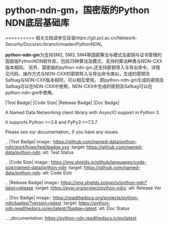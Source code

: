 # python-ndn-gm，国密版的Python NDN底层基础库
==========
相关文档请参见目录https://git.pcl.ac.cn/Network-Security/Docs/src/branch/master/PythonNDN。

**python-ndn-gm**为支持SM2, SM3, SM4等国密算法与模式及密钥与证书管理的国密版PythonNDN软件库，包括25种算法及模式，支持的算法种类与NDN-CXX版本相同。
另外，国密版的python-ndn-gm,还支持密钥导入与导出命令，详情见代码，操作方式与NDN-CXX的密钥导入与导出命令类似，生成的密钥及Safbag与NDN-CXX版本相同，可以相互使用。
即python-ndn-gm生成的密钥及Safbag可以在NDN-CXX中使用，NDN-CXX中生成的密钥及Safbag可以在python-ndn-gm中使用。

|Test Badge|
|Code Size|
|Release Badge|
|Doc Badge|

A Named Data Networking client library with AsyncIO support in Python 3.

It supports Python >=3.8 and PyPy3 >=7.3.7.

Please see our documentation_ if you have any issues.

.. |Test Badge| image:: https://github.com/named-data/python-ndn/workflows/test/badge.svg
    :target: https://github.com/named-data/python-ndn
    :alt: Test Status

.. |Code Size| image:: https://img.shields.io/github/languages/code-size/named-data/python-ndn
    :target: https://github.com/named-data/python-ndn
    :alt: Code Size

.. |Release Badge| image:: https://img.shields.io/pypi/v/python-ndn?label=release
    :target: https://pypi.org/project/python-ndn/
    :alt: Release Ver

.. |Doc Badge| image:: https://readthedocs.org/projects/python-ndn/badge/?version=latest
    :target: https://python-ndn.readthedocs.io/en/latest/?badge=latest
    :alt: Doc Status

.. _documentation: https://python-ndn.readthedocs.io/en/latest
